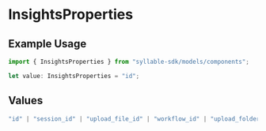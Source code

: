 # InsightsProperties

## Example Usage

```typescript
import { InsightsProperties } from "syllable-sdk/models/components";

let value: InsightsProperties = "id";
```

## Values

```typescript
"id" | "session_id" | "upload_file_id" | "workflow_id" | "upload_folder_id" | "insight_key" | "insight_tool_id"
```